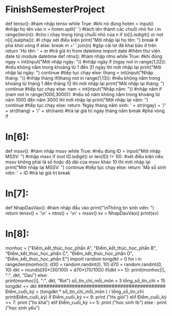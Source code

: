 # FinishSemesterProject

def tensv(): #hàm nhập tensv
    while True: #khi nó đúng
        hoten = input() #nhập họ tên vào
        n = hoten.split(' ') #tách tên thành các chuỗi nhỏ
        for i in range(len(n)): #cho i chạy trong từng chuỗi nhỏ của n
            if (n[i].isdigit() or not n[i].isalpha()): #i chạy xét điều kiện
                print("Mời nhập lại họ tên: ")
                break # phá khỏi vòng if
        else:
            break
    m =' '.join(n) #gộp cái lst đã khai báo ở trên
    return 'Họ tên: ' + m #trả giá trị 
from datetime import date #thêm thư viện date từ module datetime
def ntns(): #hàm nhập ntns
    while True: #khi đúng
        ngay = int(input("Mời nhập ngày: ")) #nhập ngày
        if (ngay not in range(1,32)): #nếu không nằm trong khoảng từ 1 đến 31 ngày thì mời nhập lại
            print("Mời nhập lại ngày: ") 
            continue #tiếp tục chạy 
        else:
            thang = int(input("Nhập tháng: ")) #nhập tháng
            if(thang not in range(1,13)): #nếu không nằm trong khoảng từ tháng 1 đến tháng 12 thì mời nhập lại
                print("Mời nhập lại tháng: ")
                continue #tiếp tục chạy
            else:
                nam = int(input("Nhập năm: ")) #nhập năm
                if (nam not in range(1000,3000)): #nếu số năm không nằm trong khoảng từ năm 1000 đến năm 3000 thì mời nhập lại
                    print("Mời nhập lại năm: ")
                    continue #tiếp tục chạy
                else:
                    return 'Ngày tháng năm sinh: ' + str(ngay) + '/' + str(thang) + '/' + str(nam) #trả lại giá trị ngày tháng năm
                    break #phá vòng if


# In[6]:


def mssv(): #hàm nhập mssv
    while True: #nếu đúng
        ID = input("Mời nhập MSSV: ") #nhập mssv
        if (not ID.isdigit() or len(ID) != 10): #xét điều kiện nếu mssv không phải là số hoặc độ dài của mssv khác 10 thì mời nhập lại
            print("Mời nhập lại MSSV: ")
            continue #tiếp tục chạy
        else:
            return 'Mã số sinh viên: ' + ID #trả lại giá trị 
            break


# In[7]:


def NhapDauVao(): #hàm nhập đầu vào
    print("\nThông tin sinh viên: ")
    return tensv() + '\n' + ntns() + '\n' + mssv()
sv = NhapDauVao()
print(sv)


# In[8]:


monhoc = ["Điểm_kết_thúc_học_phần A", "Điểm_kết_thúc_học_phần B", "Điểm_kết_thúc_học_phần C", "Điểm_kết_thúc_học_phần D", "Điểm_kết_thúc_học_phần E"]
import random
tongdkt = 0
for i in range(len(monhoc)):
    d30 = random.randint(0, 10)
    d70 = random.randint(0, 10)
    dkt = round(d30*(30/100) + d70*(70/100))
    if(dkt >= 5):
        print(monhoc[i], ":", dkt, "Dau")
    else:       
        print(monhoc[i], ":", dkt, "Rot") 
    số_tín_chỉ_mỗi_môn = 3
    tổng_số_tín_chỉ = 15 
    tongdkt += dkt
#############################################
Điểm_cuối_kỳ = (tongdkt * số_tín_chỉ_mỗi_môn ) / tổng_số_tín_chỉ
print(Điểm_cuối_kỳ)
if Điểm_cuối_kỳ >= 9:
    print ("Hs giỏi")
elif Điểm_cuối_kỳ >= 7:
    print ("hs khá")
elif Điểm_cuối_kỳ >= 5:
    print ("hoc sinh tb")
else :
    print ("học sinh yếu")
